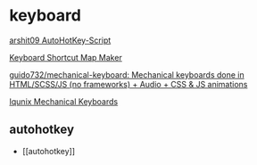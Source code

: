 # keyboard

[arshit09 AutoHotKey-Script](https://github.com/arshit09/AutoHotKey-Script)

[Keyboard Shortcut Map Maker](https://archie-adams.github.io/keyboard-shortcut-map-maker/#top)

[guido732/mechanical-keyboard: Mechanical keyboards done in HTML/SCSS/JS (no frameworks) + Audio + CSS & JS animations](https://github.com/guido732/mechanical-keyboard)

[Iqunix Mechanical Keyboards](https://guido732.github.io/mechanical-keyboard/)

## autohotkey

- [[autohotkey]]